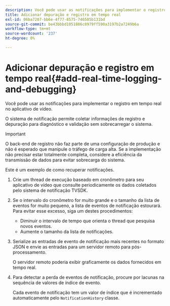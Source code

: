 ```yaml
---
description: Você pode usar as notificações para implementar o registro em tempo real no aplicativo de vídeo.
title: Adicionar depuração e registro em tempo real
exl-id: 06ba7207-bb6e-4f77-8575-746505b131bd
source-git-commit: be43bbbd1051886c8979ff590a3197b2a7249b6a
workflow-type: tm+mt
source-wordcount: '237'
ht-degree: 0%

---
```


# Adicionar depuração e registro em tempo real{#add-real-time-logging-and-debugging}

Você pode usar as notificações para implementar o registro em tempo real no aplicativo de vídeo.

O sistema de notificação permite coletar informações de registro e depuração para diagnóstico e validação sem sobrecarregar o sistema.

>[!IMPORTANT]
>
>O back-end de registro não faz parte de uma configuração de produção e não é esperado que manipule o tráfego de carga alta. Se a implementação não precisar estar totalmente completa, considere a eficiência da transmissão de dados para evitar sobrecarga do sistema.

Este é um exemplo de como recuperar notificações.

1. Crie um thread de execução baseado em cronômetro para seu aplicativo de vídeo que consulte periodicamente os dados coletados pelo sistema de notificação TVSDK.

1. Se o intervalo do cronômetro for muito grande e o tamanho da lista de eventos for muito pequeno, a lista de eventos de notificação estourará. Para evitar esse excesso, siga um destes procedimentos:

   * Diminuir o intervalo de tempo que orienta o thread que pesquisa novos eventos.
   * Aumente o tamanho da lista de notificações.

1. Serialize as entradas de evento de notificação mais recentes no formato JSON e envie as entradas para um servidor remoto para pós-processamento.

   O servidor remoto poderia exibir graficamente os dados fornecidos em tempo real.
1. Para detectar a perda de eventos de notificação, procure por lacunas na sequência de valores de índice de evento.

   Cada evento de notificação tem um valor de índice que é incrementado automaticamente pelo `NotificationHistory` classe.
